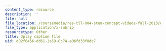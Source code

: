 ```yaml
---
content_type: resource
description: ''
file: null
file_location: /coursemedia/res-tll-004-stem-concept-videos-fall-2013/d02f6456dd612a590c74a06fd33f8dc7_fv5QB3eK7jA.srt
file_type: application/x-subrip
resourcetype: Other
title: 3play caption file
uid: d02f6456-dd61-2a59-0c74-a06fd33f8dc7
---
```

